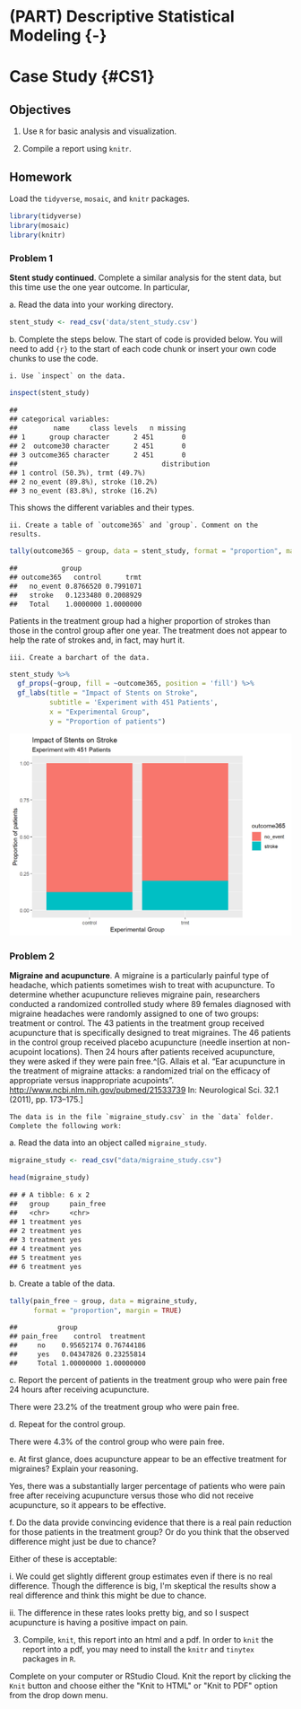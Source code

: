 # (PART) Descriptive Statistical Modeling {-} 

# Case Study {#CS1}

## Objectives

1) Use `R` for basic analysis and visualization.  

2) Compile a report using `knitr`. 




## Homework    

Load the `tidyverse`, `mosaic`, and `knitr` packages.  


```r
library(tidyverse)
library(mosaic)
library(knitr)
```

### Problem 1  

**Stent study continued**. Complete a similar analysis for the stent data, but this time use the one year outcome. In particular,

  a. Read the data into your working directory.
  

```r
stent_study <- read_csv('data/stent_study.csv')
```
  

  b. Complete the steps below.  The start of code is provided below. You will need to add `{r}` to the start of each code chunk or insert your own code chunks to use the code. 
  
    i. Use `inspect` on the data.  
    

```r
inspect(stent_study)
```

```
## 
## categorical variables:  
##         name     class levels   n missing
## 1      group character      2 451       0
## 2  outcome30 character      2 451       0
## 3 outcome365 character      2 451       0
##                                    distribution
## 1 control (50.3%), trmt (49.7%)                
## 2 no_event (89.8%), stroke (10.2%)             
## 3 no_event (83.8%), stroke (16.2%)
```
    
This shows the different variables and their types.  

    ii. Create a table of `outcome365` and `group`. Comment on the results.  
    

```r
tally(outcome365 ~ group, data = stent_study, format = "proportion", margins = TRUE)
```

```
##           group
## outcome365   control      trmt
##   no_event 0.8766520 0.7991071
##   stroke   0.1233480 0.2008929
##   Total    1.0000000 1.0000000
```

Patients in the treatment group had a higher proportion of strokes than those in the control group after one year. The treatment does not appear to help the rate of strokes and, in fact, may hurt it.

    iii. Create a barchart of the data.  


```r
stent_study %>%
  gf_props(~group, fill = ~outcome365, position = 'fill') %>%
  gf_labs(title = "Impact of Stents on Stroke",
          subtitle = 'Experiment with 451 Patients',
          x = "Experimental Group", 
          y = "Proportion of patients")
```

<img src="01-Data-Case-Study-Solutions_files/figure-html/unnamed-chunk-6-1.png" width="672" />


### Problem 2 

**Migraine and acupuncture**.  A migraine is a particularly painful type of headache, which patients sometimes wish to treat with acupuncture. To determine whether acupuncture relieves migraine pain, researchers conducted a randomized controlled study where 89 females diagnosed with migraine headaches were randomly assigned to one of two groups: treatment or control. The 43 patients in the treatment group received acupuncture that is specifically designed to treat migraines. The 46 patients in the control group received placebo acupuncture (needle insertion at non-acupoint locations). Then 24 hours after patients received acupuncture, they were asked if they were pain free.^[G. Allais et al. “Ear acupuncture in the treatment of migraine attacks:  a randomized trial on the efficacy of appropriate versus inappropriate acupoints”. http://www.ncbi.nlm.nih.gov/pubmed/21533739 In: Neurological Sci. 32.1 (2011), pp. 173–175.]

    The data is in the file `migraine_study.csv` in the `data` folder. Complete the following work:

  a. Read the data into an object called `migraine_study`.  
  

```r
migraine_study <- read_csv("data/migraine_study.csv")
```
  

```r
head(migraine_study)
```

```
## # A tibble: 6 x 2
##   group     pain_free
##   <chr>     <chr>    
## 1 treatment yes      
## 2 treatment yes      
## 3 treatment yes      
## 4 treatment yes      
## 5 treatment yes      
## 6 treatment yes
```
  

  b. Create a table of the data.
  

```r
tally(pain_free ~ group, data = migraine_study, 
      format = "proportion", margin = TRUE)
```

```
##          group
## pain_free    control  treatment
##     no    0.95652174 0.76744186
##     yes   0.04347826 0.23255814
##     Total 1.00000000 1.00000000
```
   
  
  c. Report the percent of patients in the treatment group who were pain free 24 hours after receiving acupuncture.
  
There were 23.2% of the treatment group who were pain free.
  
  d. Repeat for the control group.
  
There were 4.3% of the control group who were pain free.
  
  e. At first glance, does acupuncture appear to be an effective treatment for migraines? Explain your reasoning.
  
  Yes, there was a substantially larger percentage of patients who were pain free after receiving acupuncture versus those who did not receive acupuncture, so it appears to be effective.
  
  f. Do the data provide convincing evidence that there is a real pain reduction for those patients in the treatment group? Or do you think that the observed difference might just be due to chance?
  
  Either of these is acceptable:  
  
 i. We could get slightly different group estimates even if there is no real difference. Though the difference is big, I'm skeptical the results show a real difference and think this might be due to chance.  
 
 ii. The difference in these rates looks pretty big, and so I suspect acupuncture is having a positive impact on pain.


3. Compile, `knit`, this report into an html and a pdf. In order to `knit` the report into a pdf, you may need to install the `knitr` and `tinytex` packages in `R`.

Complete on your computer or RStudio Cloud. Knit the report by clicking the `Knit` button and choose either the "Knit to HTML" or "Knit to PDF" option from the drop down menu.  

